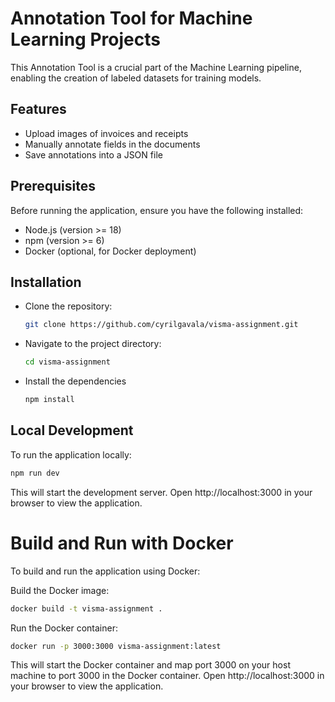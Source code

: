 # Annotation Tool for Machine Learning Projects

This Annotation Tool is a crucial part of the Machine Learning pipeline, enabling the creation of labeled datasets for training models.

## Features

- Upload images of invoices and receipts
- Manually annotate fields in the documents
- Save annotations into a JSON file

## Prerequisites

Before running the application, ensure you have the following installed:

- Node.js (version >= 18)
- npm (version >= 6)
- Docker (optional, for Docker deployment)

## Installation

- Clone the repository:

  ```bash
  git clone https://github.com/cyrilgavala/visma-assignment.git
  ```

- Navigate to the project directory:

  ```bash
  cd visma-assignment
  ```

- Install the dependencies
  ```bash
  npm install
  ```

## Local Development

To run the application locally:

```bash
npm run dev
```

This will start the development server. Open http://localhost:3000 in your browser to view the application.

# Build and Run with Docker

To build and run the application using Docker:

Build the Docker image:

```bash
docker build -t visma-assignment .
```

Run the Docker container:

```bash
docker run -p 3000:3000 visma-assignment:latest
```

This will start the Docker container and map port 3000 on your host machine to port 3000 in the Docker container. Open http://localhost:3000 in your browser to view the application.
